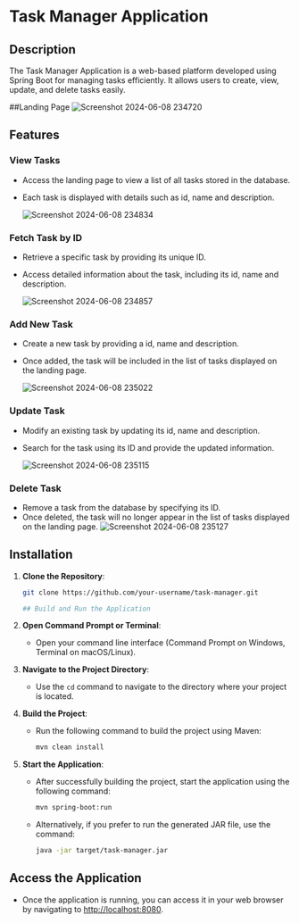 # Task Manager Application

## Description

The Task Manager Application is a web-based platform developed using Spring Boot for managing tasks efficiently. It allows users to create, view, update, and delete tasks easily.

##Landing Page
![Screenshot 2024-06-08 234720](https://github.com/riyajaiswal25/Task-Manager/assets/84279900/87d99b8a-8af6-408d-a555-c44c0d4dc44c)


## Features

### View Tasks

- Access the landing page to view a list of all tasks stored in the database.
- Each task is displayed with details such as id, name and description.

  ![Screenshot 2024-06-08 234834](https://github.com/riyajaiswal25/Task-Manager/assets/84279900/4506c433-cb8b-4af0-8474-2d6276bf09f6)


### Fetch Task by ID

- Retrieve a specific task by providing its unique ID.
- Access detailed information about the task, including its id, name and description.

  ![Screenshot 2024-06-08 234857](https://github.com/riyajaiswal25/Task-Manager/assets/84279900/64c8fd70-30c1-485c-a4e3-f18ab487961b)


### Add New Task

- Create a new task by providing a id, name and description.
- Once added, the task will be included in the list of tasks displayed on the landing page.

  ![Screenshot 2024-06-08 235022](https://github.com/riyajaiswal25/Task-Manager/assets/84279900/ff4275bb-833d-48a0-84f9-d4754a674a96)


### Update Task

- Modify an existing task by updating its id, name and description.
- Search for the task using its ID and provide the updated information.

  ![Screenshot 2024-06-08 235115](https://github.com/riyajaiswal25/Task-Manager/assets/84279900/25713f39-b256-4f34-a3dc-5a00042965bc)


### Delete Task

- Remove a task from the database by specifying its ID.
- Once deleted, the task will no longer appear in the list of tasks displayed on the landing page.
  ![Screenshot 2024-06-08 235127](https://github.com/riyajaiswal25/Task-Manager/assets/84279900/38bcc56c-4666-46f2-b209-47fbb8e84f98)


## Installation

1. **Clone the Repository**: 
   ```bash
   git clone https://github.com/your-username/task-manager.git

   ## Build and Run the Application

2. **Open Command Prompt or Terminal**: 
   - Open your command line interface (Command Prompt on Windows, Terminal on macOS/Linux).

3. **Navigate to the Project Directory**: 
   - Use the `cd` command to navigate to the directory where your project is located.

4. **Build the Project**:
   - Run the following command to build the project using Maven:
     ```bash
     mvn clean install
     ```

5. **Start the Application**:
   - After successfully building the project, start the application using the following command:
     ```bash
     mvn spring-boot:run
     ```
   - Alternatively, if you prefer to run the generated JAR file, use the command:
     ```bash
     java -jar target/task-manager.jar
     ```

## Access the Application

- Once the application is running, you can access it in your web browser by navigating to [http://localhost:8080](http://localhost:8080).



